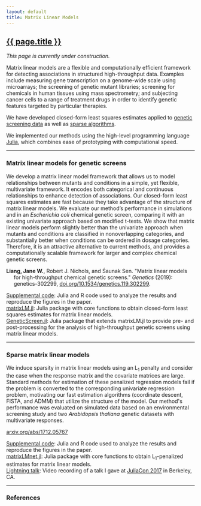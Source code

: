 ```yaml
---
layout: default
title: Matrix Linear Models
---
```


<h2><a href="{{ page.url }}" style="color:inherit">{{ page.title }}</a></h2>

*This page is currently under construction.*

Matrix linear models are a flexible and computationally efficient framework for detecting associations in structured high-throughput data. Examples include measuring gene transcription on a genome-wide scale using microarrays; the screening of genetic mutant libraries; screening for chemicals in human tissues using mass spectrometry; and subjecting cancer cells to a range of treatment drugs in order to identify genetic features targeted by particular therapies. 

We have developed closed-form least squares estimates applied to <a href="#genetic">genetic screening data</a> as well as <a href="#sparse">sparse algorithms</a>. 

We implemented our methods using the high-level programming language [Julia](https://julialang.org/), which combines ease of prototyping with computational speed.

---

<h3><a name="genetic">Matrix linear models for genetic screens</a></h3>

We develop a matrix linear model framework that allows us to model relationships between mutants and conditions in a simple, yet flexible, multivariate framework. It encodes both categorical and continuous relationships to enhance detection of associations. Our closed-form least squares estimates are fast because they take advantage of the structure of matrix linear models. We evaluate our method’s performance in simulations and in an *Escherichia coli* chemical genetic screen, comparing it with an existing univariate approach based on modified t-tests. We show that matrix linear models perform slightly better than the univariate approach when mutants and conditions are classified in nonoverlapping categories, and substantially better when conditions can be ordered in dosage categories. Therefore, it is an attractive alternative to current methods, and provides a computationally scalable framework for larger and complex chemical genetic screens. 

<p style="margin-left: 20px; text-indent: -20px;"><b>Liang, Jane W.</b>, Robert J. Nichols, and Śaunak Sen. "Matrix linear models for high-throughput chemical genetic screens." <i>Genetics</i> (2019): genetics-302299, <a href="https://doi.org/10.1534/genetics.119.302299">doi.org/10.1534/genetics.119.302299</a>.</p>

[Supplemental code](https://bitbucket.org/jwliang/mlm_gs_supplement/src/default/): Julia and R code used to analyze the results and reproduce the figures in the paper.  
[matrixLM.jl](https://github.com/janewliang/matrixLM.jl): Julia package with core functions to obtain closed-form least squares estimates for matrix linear models.  
[GeneticScreen.jl](https://github.com/janewliang/GeneticScreen.jl): Julia package that extends matrixLM.jl to provide pre- and post-processing for the analysis of high-throughput genetic screens using matrix linear models.  

---

<h3><a name="sparse">Sparse matrix linear models</a></h3>

We induce sparsity in matrix linear models using an L<sub>1</sub> penalty and consider the case when the response matrix and the covariate matrices are large. Standard methods for estimation of these penalized regression models fail if the problem is converted to the corresponding univariate regression problem, motivating our fast estimation algorithms (coordinate descent, FISTA, and ADMM) that utilize the structure of the model. Our method's performance was evaluated on simulated data based on an environmental screening study and two <i>Arabidopsis thaliana</i> genetic datasets with multivariate responses. 

<p style="margin-left: 20px; text-indent: -20px;"><a href="https://arxiv.org/abs/1712.05767">arxiv.org/abs/1712.05767</a></p>

[Supplemental code](https://bitbucket.org/jwliang/mlm_l1_supplement/src/default/): Julia and R code used to analyze the results and reproduce the figures in the paper.  
[matrixLMnet.jl](https://github.com/janewliang/matrixLMnet.jl): Julia package with core functions to obtain L<sub>1</sub>-penalized estimates for matrix linear models.  
[Lightning talk](https://www.youtube.com/watch?v=LbWMmxMiZFQ): Video recording of a talk I gave at [JuliaCon 2017](https://juliacon.org/2017/) in Berkeley, CA.  

---

<h3><a name="ref">References</a></h3>

<p style="margin-left: 20px; text-indent: -20px;">
</p>
